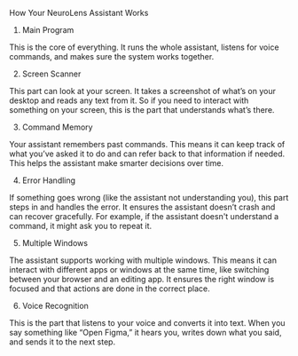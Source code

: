 How Your NeuroLens Assistant Works

1. Main Program

This is the core of everything. It runs the whole assistant, listens for voice commands, and makes sure the system works together.

2. Screen Scanner

This part can look at your screen. It takes a screenshot of what’s on your desktop and reads any text from it. So if you need to interact with something on your screen, this is the part that understands what’s there.

3. Command Memory

Your assistant remembers past commands. This means it can keep track of what you’ve asked it to do and can refer back to that information if needed. This helps the assistant make smarter decisions over time.

4. Error Handling

If something goes wrong (like the assistant not understanding you), this part steps in and handles the error. It ensures the assistant doesn’t crash and can recover gracefully. For example, if the assistant doesn't understand a command, it might ask you to repeat it.

5. Multiple Windows

The assistant supports working with multiple windows. This means it can interact with different apps or windows at the same time, like switching between your browser and an editing app. It ensures the right window is focused and that actions are done in the correct place.

6. Voice Recognition

This is the part that listens to your voice and converts it into text. When you say something like “Open Figma,” it hears you, writes down what you said, and sends it to the next step.

